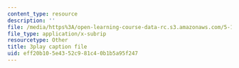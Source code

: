 ```yaml
---
content_type: resource
description: ''
file: /media/https%3A/open-learning-course-data-rc.s3.amazonaws.com/5-112-principles-of-chemical-science-fall-2005/eff20b105e4352c981c40b1b5a95f247_tbWuyysnj9U.vtt
file_type: application/x-subrip
resourcetype: Other
title: 3play caption file
uid: eff20b10-5e43-52c9-81c4-0b1b5a95f247
---
```

